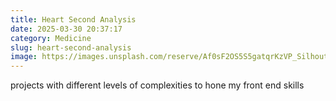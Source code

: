 ```yaml
---
title: Heart Second Analysis
date: 2025-03-30 20:37:17
category: Medicine
slug: heart-second-analysis
image: https://images.unsplash.com/reserve/Af0sF2OS5S5gatqrKzVP_Silhoutte.jpg?crop=entropy&cs=tinysrgb&fit=max&fm=jpg&ixid=M3w3MzA2Nzd8MHwxfHJhbmRvbXx8fHx8fHx8fDE3NDMzNjM0Mzd8&ixlib=rb-4.0.3&q=80&w=1080
---
```


projects with different levels of complexities to hone my front end skills
